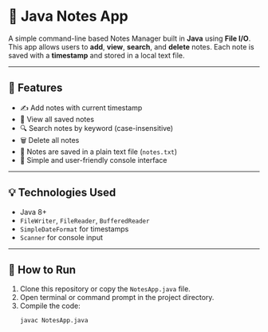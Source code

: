 # 📝 Java Notes App

A simple command-line based Notes Manager built in **Java** using **File I/O**. This app allows users to **add**, **view**, **search**, and **delete** notes. Each note is saved with a **timestamp** and stored in a local text file.

---

## 📌 Features

- ✍️ Add notes with current timestamp
- 📖 View all saved notes
- 🔍 Search notes by keyword (case-insensitive)
- 🗑️ Delete all notes
- 📄 Notes are saved in a plain text file (`notes.txt`)
- 🎯 Simple and user-friendly console interface

---

## 💡 Technologies Used

- Java 8+
- `FileWriter`, `FileReader`, `BufferedReader`
- `SimpleDateFormat` for timestamps
- `Scanner` for console input

---

## 🚀 How to Run

1. Clone this repository or copy the `NotesApp.java` file.
2. Open terminal or command prompt in the project directory.
3. Compile the code:
   ```bash
   javac NotesApp.java
